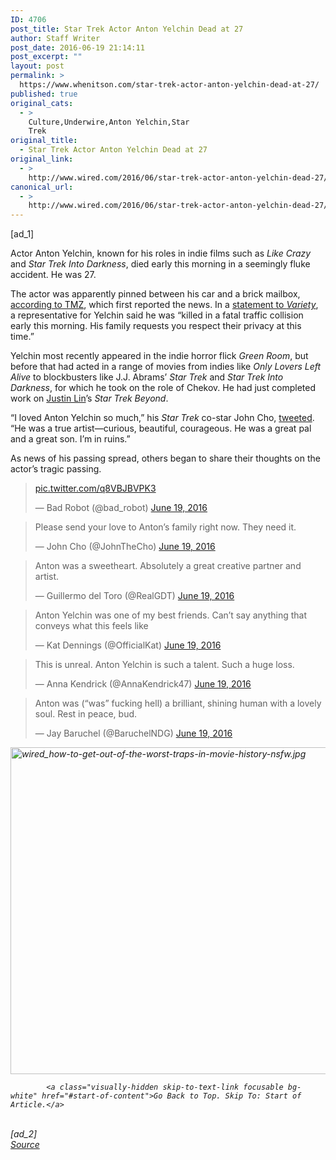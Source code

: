 ```yaml
---
ID: 4706
post_title: Star Trek Actor Anton Yelchin Dead at 27
author: Staff Writer
post_date: 2016-06-19 21:14:11
post_excerpt: ""
layout: post
permalink: >
  https://www.whenitson.com/star-trek-actor-anton-yelchin-dead-at-27/
published: true
original_cats:
  - >
    Culture,Underwire,Anton Yelchin,Star
    Trek
original_title:
  - Star Trek Actor Anton Yelchin Dead at 27
original_link:
  - >
    http://www.wired.com/2016/06/star-trek-actor-anton-yelchin-dead-27/
canonical_url:
  - >
    http://www.wired.com/2016/06/star-trek-actor-anton-yelchin-dead-27/
---
```

 [ad_1]
<br><div id=""><p>Actor Anton Yelchin, known for his roles in indie films such as <em>Like Crazy</em> and <em>Star Trek Into Darkness</em>, died early this morning in a seemingly fluke accident. He was 27.</p>
<p>The actor was apparently pinned between his car and a brick mailbox, <a href="http://www.tmz.com/2016/06/19/star-trek-anton-yelchin-dead/" target="_blank">according to TMZ</a>, which first reported the news. In a <a href="http://variety.com/2016/film/news/anton-yelchin-dead-star-trek-alpha-dog-1201798798/" target="_blank">statement to <em>Variety</em></a>, a representative for Yelchin said he was “killed in a fatal traffic collision early this morning. His family requests you respect their privacy at this time.”</p>
<p>Yelchin most recently appeared in the indie horror flick <em>Green Room</em>, but before that had acted in a range of movies from indies like <em>Only Lovers Left Alive</em> to blockbusters like J.J. Abrams’ <em>Star Trek</em> and <em>Star Trek Into Darkness</em>, for which he took on the role of Chekov. He had just completed work on <a href="http://www.wired.com/2016/05/justin-lin-star-trek-beyond/">Justin Lin</a>’s <em>Star Trek Beyond</em>.</p>
<p>“I loved Anton Yelchin so much,” his <em>Star Trek</em> co-star John Cho, <a href="https://twitter.com/JohnTheCho/status/744599095348625408" target="_blank">tweeted</a>. “He was a true artist—curious, beautiful, courageous. He was a great pal and a great son. I’m in ruins.”</p>
<p>As news of his passing spread, others began to share their thoughts on the actor’s tragic passing.</p>
<blockquote class="twitter-tweet" data-lang="en" readability="3.3432835820896"><p lang="und" dir="ltr"><a href="https://t.co/q8VBJBVPK3">pic.twitter.com/q8VBJBVPK3</a></p>
<p>— Bad Robot (@bad_robot) <a href="https://twitter.com/bad_robot/status/744622737046396929">June 19, 2016</a></p></blockquote>

<blockquote class="twitter-tweet" data-lang="en" readability="7.0280373831776">
<p dir="ltr" lang="en">Please send your love to Anton’s family right now. They need it.</p>
<p>— John Cho (@JohnTheCho) <a href="https://twitter.com/JohnTheCho/status/744599236977713153">June 19, 2016</a></p></blockquote>

<blockquote class="twitter-tweet" data-lang="en" readability="7.1260504201681"><p>
Anton was a sweetheart. Absolutely a great creative partner and artist.</p>
<p>— Guillermo del Toro (@RealGDT) <a href="https://twitter.com/RealGDT/status/744595210534019072">June 19, 2016</a>
</p></blockquote>

<blockquote class="twitter-tweet" data-lang="en" readability="7.2676056338028">
<p dir="ltr" lang="en">Anton Yelchin was one of my best friends. Can’t say anything that conveys what this feels like</p>
<p>— Kat Dennings (@OfficialKat) <a href="https://twitter.com/OfficialKat/status/744594940403974144">June 19, 2016</a></p></blockquote>

<blockquote class="twitter-tweet" data-lang="en" readability="7.095652173913"><p>
This is unreal. Anton Yelchin is such a talent. Such a huge loss.</p>
<p>— Anna Kendrick (@AnnaKendrick47) <a href="https://twitter.com/AnnaKendrick47/status/744592990149173248">June 19, 2016</a>
</p></blockquote>

<blockquote class="twitter-tweet" data-lang="en" readability="10.027210884354">
<p dir="ltr" lang="en">Anton was (“was” fucking hell) a brilliant, shining human with a lovely soul. Rest in peace, bud.</p>
<p>— Jay Baruchel (@BaruchelNDG) <a href="https://twitter.com/BaruchelNDG/status/744595793542266880">June 19, 2016</a></p></blockquote>

<div class="cne-video-wrapper marg-t-50 marg-b-50"><div class="cne-video relative aspect-ratio-parent"><div class="aspect-ratio-content video-thumbnail relative poster-detected"><i aria-hidden="true" role="presentation" class="ui ui-med ui-play absolute opacity-8"/><img width="929" height="523" src="http://www.whenitson.com/wp-content/uploads/2016/06/Star-Trek-Actor-Anton-Yelchin-Dead-at-27.jpg" class="attachment-929-523-full size-929-523-full wp-post-image" alt="wired_how-to-get-out-of-the-worst-traps-in-movie-history-nsfw.jpg"/></div></div></div>

			<a class="visually-hidden skip-to-text-link focusable bg-white" href="#start-of-content">Go Back to Top. Skip To: Start of Article.</a>

			
</div>
<br>[ad_2]
<br><a href="http://www.wired.com/2016/06/star-trek-actor-anton-yelchin-dead-27/">Source </a>